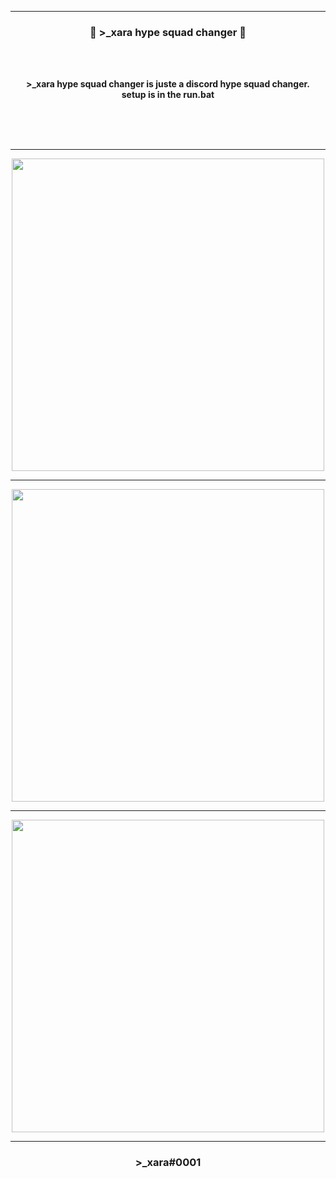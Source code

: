 -----

### <p align="center">💨 >_xara hype squad changer 💨</p>

<br><br>
<p align="center">
<strong>
>_xara hype squad changer is juste a discord hype squad changer.
<br>
setup is in the run.bat
<br><br><br>
</strong>
</p>
<br>

-----


<p align="center">
<img src="https://cdn.discordapp.com/attachments/993928608651432158/1028595240132689930/unknown.png", width="500", height="500">
</p>

-----

<p align="center">
<img src="https://cdn.discordapp.com/attachments/993928608651432158/1028595379631030292/unknown.png", width="500", height="500">
</p>

-----

<p align="center">
<img src="https://imgs.search.brave.com/eYEyJdEMNEvD_6HBJUDR0iyhCAaKEaw-kFHUVjR2aUA/rs:fit:844:225:1/g:ce/aHR0cHM6Ly90c2U0/Lm1tLmJpbmcubmV0/L3RoP2lkPU9JUC5U/RGJXeEFoMGF6OGhC/ejRfbENnQkd3SGFF/SyZwaWQ9QXBp", width="500", height="500">
</p>

-----

### <p align="center">>_xara#0001</p>
